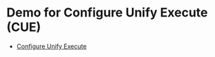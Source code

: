 # Demo for Configure Unify Execute (CUE)

- [Configure Unify Execute](https://srekubecraft.io/posts/configure-unify-execute/)
